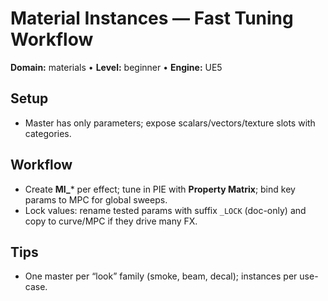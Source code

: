 # Material Instances — Fast Tuning Workflow
**Domain:** materials • **Level:** beginner • **Engine:** UE5
## Setup
- Master has only parameters; expose scalars/vectors/texture slots with categories.
## Workflow
- Create **MI_*** per effect; tune in PIE with **Property Matrix**; bind key params to MPC for global sweeps.
- Lock values: rename tested params with suffix `_LOCK` (doc-only) and copy to curve/MPC if they drive many FX.
## Tips
- One master per “look” family (smoke, beam, decal); instances per use-case.
